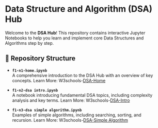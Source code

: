 # Data Structure and Algorithm (DSA) Hub

Welcome to the **DSA Hub**! This repository contains interactive Jupyter Notebooks to help you learn and implement core Data Structures and Algorithms step by step.

## 📁 Repository Structure

- **`f1-n1-home.ipynb`**  
  A comprehensive introduction to the DSA Hub with an overview of key concepts.
  Learn More: W3schools-[DSA-Home](https://www.w3schools.com/dsa/index.php)

- **`f1-n2-dsa intro.ipynb`**  
  A notebook introducing fundamental DSA topics, including complexity analysis and key terms.
  Learn More: W3schools-[DSA-Intro](https://www.w3schools.com/dsa/dsa_intro.php)

- **`f1-n3-dsa simple algorithm.ipynb`**  
  Examples of simple algorithms, including searching, sorting, and recursion.
  Learn More: W3schools-[DSA-Simple Algorithm](https://www.w3schools.com/dsa/dsa_intro.php)
